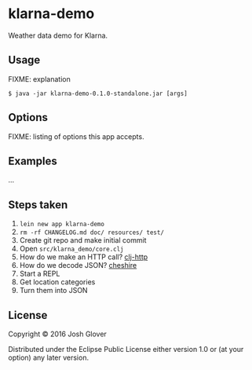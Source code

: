 # klarna-demo

Weather data demo for Klarna.

## Usage

FIXME: explanation

    $ java -jar klarna-demo-0.1.0-standalone.jar [args]

## Options

FIXME: listing of options this app accepts.

## Examples

...

## Steps taken

1. `lein new app klarna-demo`
1. `rm -rf CHANGELOG.md doc/ resources/ test/`
1. Create git repo and make initial commit
1. Open `src/klarna_demo/core.clj`
1. How do we make an HTTP call? [clj-http](https://github.com/dakrone/clj-http)
1. How do we decode JSON? [cheshire](https://github.com/dakrone/cheshire)
1. Start a REPL
1. Get location categories
1. Turn them into JSON

## License

Copyright © 2016 Josh Glover

Distributed under the Eclipse Public License either version 1.0 or (at
your option) any later version.
